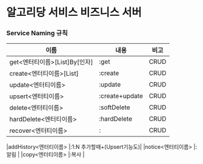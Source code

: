 # 알고리당 서비스 비즈니스 서버


### Service Naming 규칙

|이름|내용|비고|
|------|---|---|
|get<엔터티이름>[List]By[인자]  |:get   |CRUD
|create<엔터티이름>[List]       |:create|CRUD
|update<엔터티이름>             |:update|CRUD
|upsert<엔터티이름>             |:create+update|CRUD
|delete<엔터티이름>	            |:softDelete|CRUD
|hardDelete<엔터티이름>         |:hardDelete|CRUD
|recover<엔터티이름>            |:              |CRUD

|addHistory<엔터티이름>         |:1:N 추가할때+(Upsert기능도)|
|notice<엔터티이름>	            |:알림          |
|copy<엔터티이름>		        |:복사          |

